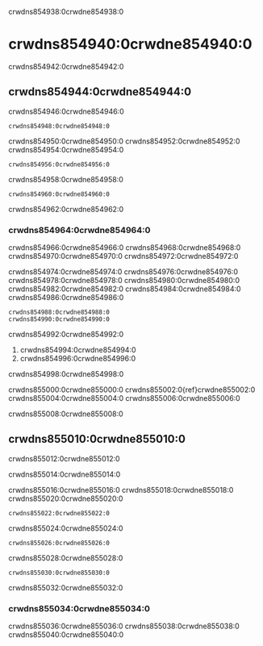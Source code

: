 crwdns854938:0crwdne854938:0
# crwdns854940:0crwdne854940:0

crwdns854942:0crwdne854942:0
## crwdns854944:0crwdne854944:0

crwdns854946:0crwdne854946:0
```
crwdns854948:0crwdne854948:0
```

crwdns854950:0crwdne854950:0 crwdns854952:0crwdne854952:0 crwdns854954:0crwdne854954:0

```
crwdns854956:0crwdne854956:0
```

crwdns854958:0crwdne854958:0

 ```
 crwdns854960:0crwdne854960:0
 ```

crwdns854962:0crwdne854962:0
### crwdns854964:0crwdne854964:0

crwdns854966:0crwdne854966:0 crwdns854968:0crwdne854968:0 crwdns854970:0crwdne854970:0 crwdns854972:0crwdne854972:0

crwdns854974:0crwdne854974:0 crwdns854976:0crwdne854976:0 crwdns854978:0crwdne854978:0 crwdns854980:0crwdne854980:0 crwdns854982:0crwdne854982:0 crwdns854984:0crwdne854984:0 crwdns854986:0crwdne854986:0

```{figure} ../../figures/flipped-taj-mahal.png
crwdns854988:0crwdne854988:0
crwdns854990:0crwdne854990:0
```

crwdns854992:0crwdne854992:0

1. crwdns854994:0crwdne854994:0
2. crwdns854996:0crwdne854996:0

crwdns854998:0crwdne854998:0

crwdns855000:0crwdne855000:0 crwdns855002:0{ref}crwdne855002:0 crwdns855004:0crwdne855004:0 crwdns855006:0crwdne855006:0

crwdns855008:0crwdne855008:0
## crwdns855010:0crwdne855010:0

crwdns855012:0crwdne855012:0

crwdns855014:0crwdne855014:0

crwdns855016:0crwdne855016:0 crwdns855018:0crwdne855018:0 crwdns855020:0crwdne855020:0

```
crwdns855022:0crwdne855022:0
```

crwdns855024:0crwdne855024:0

```
crwdns855026:0crwdne855026:0
```

crwdns855028:0crwdne855028:0

```
crwdns855030:0crwdne855030:0
```

crwdns855032:0crwdne855032:0
### crwdns855034:0crwdne855034:0

crwdns855036:0crwdne855036:0 crwdns855038:0crwdne855038:0 crwdns855040:0crwdne855040:0
